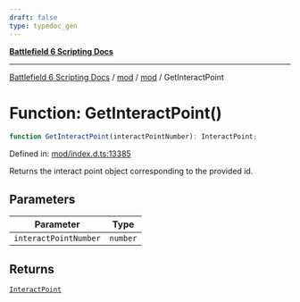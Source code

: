```yaml
---
draft: false
type: typedoc_gen
---
```


[**Battlefield 6 Scripting Docs**](../../../_index.md)

***

[Battlefield 6 Scripting Docs](../../../_index.md) / [mod](../../_index.md) / [mod](../_index.md) / GetInteractPoint

# Function: GetInteractPoint()

```ts
function GetInteractPoint(interactPointNumber): InteractPoint;
```

Defined in: [mod/index.d.ts:13385](https://github.com/battlefield-portal-community/portal-docs/blob/6d87e21c5922a3efb03c634dbe98e5fe6e797672/generators/santiago/mod/index.d.ts#L13385)

Returns the interact point object corresponding to the provided id.

## Parameters

| Parameter | Type |
| ------ | ------ |
| `interactPointNumber` | `number` |

## Returns

[`InteractPoint`](../InteractPoint/_index.md)
